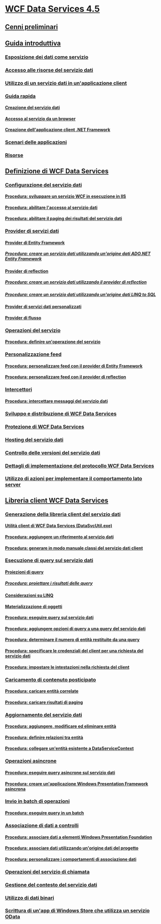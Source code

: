 # [WCF Data Services 4.5](index.md)
## [Cenni preliminari](wcf-data-services-overview.md)
## [Guida introduttiva](getting-started-with-wcf-data-services.md)
### [Esposizione dei dati come servizio](exposing-your-data-as-a-service-wcf-data-services.md)
### [Accesso alle risorse del servizio dati](accessing-data-service-resources-wcf-data-services.md)
### [Utilizzo di un servizio dati in un'applicazione client](using-a-data-service-in-a-client-application-wcf-data-services.md)
### [Guida rapida](quickstart-wcf-data-services.md)
#### [Creazione del servizio dati](creating-the-data-service.md)
#### [Accesso al servizio da un browser](accessing-the-service-from-a-web-browser-wcf-data-services-quickstart.md)
#### [Creazione dell'applicazione client .NET Framework](creating-the-dotnet-client-application-wcf-data-services-quickstart.md)
### [Scenari delle applicazioni](application-scenarios-wcf-data-services.md)
### [Risorse](wcf-data-services-resources.md)
## [Definizione di WCF Data Services](defining-wcf-data-services.md)
### [Configurazione del servizio dati](configuring-the-data-service-wcf-data-services.md)
#### [Procedura: sviluppare un servizio WCF in esecuzione in IIS](how-to-develop-a-wcf-data-service-running-on-iis.md)
#### [Procedura: abilitare l'accesso al servizio dati](how-to-enable-access-to-the-data-service-wcf-data-services.md)
#### [Procedura: abilitare il paging dei risultati del servizio dati](how-to-enable-paging-of-data-service-results-wcf-data-services.md)
### [Provider di servizi dati](data-services-providers-wcf-data-services.md)
#### [Provider di Entity Framework](entity-framework-provider-wcf-data-services.md)
##### [Procedura: creare un servizio dati utilizzando un'origine dati ADO.NET Entity Framework](create-a-data-service-using-an-adonet-ef-data-wcf.md)
#### [Provider di reflection](reflection-provider-wcf-data-services.md)
##### [Procedura: creare un servizio dati utilizzando il provider di reflection](create-a-data-service-using-rp-wcf-data-services.md)
##### [Procedura: creare un servizio dati utilizzando un'origine dati LINQ to SQL](create-a-data-service-using-linq-to-sql-wcf.md)
#### [Provider di servizi dati personalizzati](custom-data-service-providers-wcf-data-services.md)
#### [Provider di flusso](streaming-provider-wcf-data-services.md)
### [Operazioni del servizio](service-operations-wcf-data-services.md)
#### [Procedura: definire un'operazione del servizio](how-to-define-a-service-operation-wcf-data-services.md)
### [Personalizzazione feed](feed-customization-wcf-data-services.md)
#### [Procedura: personalizzare feed con il provider di Entity Framework](how-to-customize-feeds-with-ef-provider-wcf-data-services.md)
#### [Procedura: personalizzare feed con il provider di reflection](how-to-customize-feeds-with-the-reflection-provider-wcf-data-services.md)
### [Intercettori](interceptors-wcf-data-services.md)
#### [Procedura: intercettare messaggi del servizio dati](how-to-intercept-data-service-messages-wcf-data-services.md)
### [Sviluppo e distribuzione di WCF Data Services](developing-and-deploying-wcf-data-services.md)
### [Protezione di WCF Data Services](securing-wcf-data-services.md)
### [Hosting del servizio dati](hosting-the-data-service-wcf-data-services.md)
### [Controllo delle versioni del servizio dati](data-service-versioning-wcf-data-services.md)
### [Dettagli di implementazione del protocollo WCF Data Services](wcf-data-services-protocol-implementation-details.md)
### [Utilizzo di azioni per implementare il comportamento lato server](using-actions-to-implement-server-side-behavior.md)
## [Libreria client WCF Data Services](wcf-data-services-client-library.md)
### [Generazione della libreria client del servizio dati](generating-the-data-service-client-library-wcf-data-services.md)
#### [Utilità client di WCF Data Services (DataSvcUtil.exe)](wcf-data-service-client-utility-datasvcutil-exe.md)
#### [Procedura: aggiungere un riferimento al servizio dati](how-to-add-a-data-service-reference-wcf-data-services.md)
#### [Procedura: generare in modo manuale classi del servizio dati client](how-to-manually-generate-client-data-service-classes-wcf-data-services.md)
### [Esecuzione di query sul servizio dati](querying-the-data-service-wcf-data-services.md)
#### [Proiezioni di query](query-projections-wcf-data-services.md)
##### [Procedura: proiettare i risultati delle query](how-to-project-query-results-wcf-data-services.md)
#### [Considerazioni su LINQ](linq-considerations-wcf-data-services.md)
#### [Materializzazione di oggetti](object-materialization-wcf-data-services.md)
#### [Procedura: eseguire query sul servizio dati](how-to-execute-data-service-queries-wcf-data-services.md)
#### [Procedura: aggiungere opzioni di query a una query del servizio dati](how-to-add-query-options-to-a-data-service-query-wcf-data-services.md)
#### [Procedura: determinare il numero di entità restituite da una query](number-of-entities-returned-by-a-query-wcf.md)
#### [Procedura: specificare le credenziali del client per una richiesta del servizio dati](specify-client-creds-for-a-data-service-request-wcf.md)
#### [Procedura: impostare le intestazioni nella richiesta del client](how-to-set-headers-in-the-client-request-wcf-data-services.md)
### [Caricamento di contenuto posticipato](loading-deferred-content-wcf-data-services.md)
#### [Procedura: caricare entità correlate](how-to-load-related-entities-wcf-data-services.md)
#### [Procedura: caricare risultati di paging](how-to-load-paged-results-wcf-data-services.md)
### [Aggiornamento del servizio dati](updating-the-data-service-wcf-data-services.md)
#### [Procedura: aggiungere, modificare ed eliminare entità](how-to-add-modify-and-delete-entities-wcf-data-services.md)
#### [Procedura: definire relazioni tra entità](how-to-define-entity-relationships-wcf-data-services.md)
#### [Procedura: collegare un'entità esistente a DataServiceContext](attach-an-existing-entity-to-dc-wcf-data.md)
### [Operazioni asincrone](asynchronous-operations-wcf-data-services.md)
#### [Procedura: eseguire query asincrone sul servizio dati](how-to-execute-asynchronous-data-service-queries-wcf-data-services.md)
#### [Procedura: creare un'applicazione Windows Presentation Framework asincrona](create-an-asynchronous-wpf-application-wcf-data-services.md)
### [Invio in batch di operazioni](batching-operations-wcf-data-services.md)
#### [Procedura: eseguire query in un batch](how-to-execute-queries-in-a-batch-wcf-data-services.md)
### [Associazione di dati a controlli](binding-data-to-controls-wcf-data-services.md)
#### [Procedura: associare dati a elementi Windows Presentation Foundation](bind-data-to-wpf-elements-wcf-data-services.md)
#### [Procedura: associare dati utilizzando un'origine dati del progetto](how-to-bind-data-using-a-project-data-source-wcf-data-services.md)
#### [Procedura: personalizzare i comportamenti di associazione dati](how-to-customize-data-binding-behaviors-wcf-data-services.md)
### [Operazioni del servizio di chiamata](calling-service-operations-wcf-data-services.md)
### [Gestione del contesto del servizio dati](managing-the-data-service-context-wcf-data-services.md)
### [Utilizzo di dati binari](working-with-binary-data-wcf-data-services.md)
### [Scrittura di un'app di Windows Store che utilizza un servizio OData](writing-a-windows-store-app-that-consumes-an-odata-service.md)
